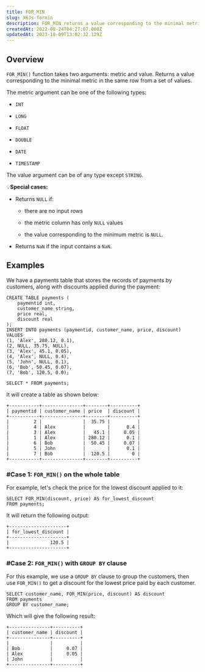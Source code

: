 ```yaml
---
title: FOR_MIN
slug: X6Js-formin
description: FOR_MIN returns a value corresponding to the minimal metric and in the same row as the value. Learn the details for the function's different cases.
createdAt: 2022-08-24T04:27:07.000Z
updatedAt: 2023-10-09T13:02:32.129Z
---
```


## Overview

`FOR_MIN()` function takes two arguments: metric and value. Returns a value corresponding to the minimal metric in the same row from a set of values.

The metric argument can be one of the following types:

*   `INT`

*   `LONG`

*   `FLOAT`

*   `DOUBLE`

*   `DATE`&#x20;

*   `TIMESTAMP`&#x20;

The value argument can be of any type except `STRING`.

💡**Special cases:**

*   Returns `NULL` if:
    *   there are no input rows&#x20;

    *   the metric column has only `NULL` values

    *   the value corresponding to the minimum metric is `NULL`.

*   Returns `NaN` if the input contains a `NaN`.

## Examples

We have a payments table that stores the records of payments by customers, along with discounts applied during the payment:

```pgsql
CREATE TABLE payments (
    paymentid int,
    customer_name string,
    price real,
    discount real
);
INSERT INTO payments (paymentid, customer_name, price, discount)
VALUES 
(1, 'Alex', 280.12, 0.1),
(2, NULL, 35.75, NULL),
(3, 'Alex', 45.1, 0.05),
(4, 'Alex', NULL, 0.4),
(5, 'John', NULL, 0.1),
(6, 'Bob', 50.45, 0.07),
(7, 'Bob', 120.5, 0.0);
```

```pgsql
SELECT * FROM payments;
```

It will create a table as shown below:

```pgsql
+-----------+---------------+--------+----------+
| paymentid | customer_name | price  | discount |
+-----------+---------------+--------+----------+
|         2 |               |  35.75 |          |
|         4 | Alex          |        |      0.4 |
|         3 | Alex          |   45.1 |     0.05 |
|         1 | Alex          | 280.12 |      0.1 |
|         6 | Bob           |  50.45 |     0.07 |
|         5 | John          |        |      0.1 |
|         7 | Bob           |  120.5 |        0 |
+-----------+---------------+--------+----------+
```

### #Case 1: `FOR_MIN()` on the whole table

For example, let's check the price for the lowest discount applied to it:

```pgsql
SELECT FOR_MIN(discount, price) AS for_lowest_discount
FROM payments;
```

It will return the following output:

```pgsql
+---------------------+
| for_lowest_discount |
+---------------------+
|               120.5 |
+---------------------+
```

### #Case 2: `FOR_MIN()` with `GROUP BY` clause

For this example, we use a `GROUP BY` clause to group the customers, then use `FOR_MIN()` to get a discount for the lowest price paid by each customer.

```pgsql
SELECT customer_name, FOR_MIN(price, discount) AS discount
FROM payments
GROUP BY customer_name;
```

Which will give the following result:

```pgsql
+---------------+----------+
| customer_name | discount |
+---------------+----------+
|               |          |
| Bob           |     0.07 |
| Alex          |     0.05 |
| John          |          |
+---------------+----------+
```

